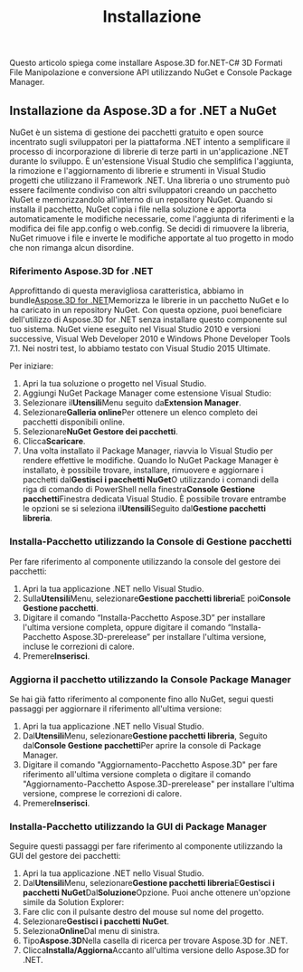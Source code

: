 ﻿---
title: Installazione
type: docs
weight: 40
url: /it/net/installation/
description: Questo articolo spiega come installare Aspose.3D for.NET-C# 3D Formati File Manipolazione e conversione API utilizzando NuGet e Console Package Manager.
---
Questo articolo spiega come installare Aspose.3D for.NET-C# 3D Formati File Manipolazione e conversione API utilizzando NuGet e Console Package Manager.

## **Installazione da Aspose.3D a for .NET a NuGet**
NuGet è un sistema di gestione dei pacchetti gratuito e open source incentrato sugli sviluppatori per la piattaforma .NET intento a semplificare il processo di incorporazione di librerie di terze parti in un'applicazione .NET durante lo sviluppo. È un'estensione Visual Studio che semplifica l'aggiunta, la rimozione e l'aggiornamento di librerie e strumenti in Visual Studio progetti che utilizzano il Framework .NET. Una libreria o uno strumento può essere facilmente condiviso con altri sviluppatori creando un pacchetto NuGet e memorizzandolo all'interno di un repository NuGet. Quando si installa il pacchetto, NuGet copia i file nella soluzione e apporta automaticamente le modifiche necessarie, come l'aggiunta di riferimenti e la modifica dei file app.config o web.config. Se decidi di rimuovere la libreria, NuGet rimuove i file e inverte le modifiche apportate al tuo progetto in modo che non rimanga alcun disordine.
### **Riferimento Aspose.3D for .NET**
Approfittando di questa meravigliosa caratteristica, abbiamo in bundle[Aspose.3D for .NET](https://www.nuget.org/packages/Aspose.3D)Memorizza le librerie in un pacchetto NuGet e lo ha caricato in un repository NuGet. Con questa opzione, puoi beneficiare dell'utilizzo di Aspose.3D for .NET senza installare questo componente sul tuo sistema. NuGet viene eseguito nel Visual Studio 2010 e versioni successive, Visual Web Developer 2010 e Windows Phone Developer Tools 7.1. Nei nostri test, lo abbiamo testato con Visual Studio 2015 Ultimate.

Per iniziare:

1. Apri la tua soluzione o progetto nel Visual Studio.
1. Aggiungi NuGet Package Manager come estensione Visual Studio:
1. Selezionare il**Utensili**Menu seguito da**Extension Manager**.
1. Selezionare**Galleria online**Per ottenere un elenco completo dei pacchetti disponibili online.
1. Selezionare**NuGet Gestore dei pacchetti**.
1. Clicca**Scaricare**.
1. Una volta installato il Package Manager, riavvia lo Visual Studio per rendere effettive le modifiche.
Quando lo NuGet Package Manager è installato, è possibile trovare, installare, rimuovere e aggiornare i pacchetti dal**Gestisci i pacchetti NuGet**O utilizzando i comandi della riga di comando di PowerShell nella finestra**Console Gestione pacchetti**Finestra dedicata Visual Studio. È possibile trovare entrambe le opzioni se si seleziona il**Utensili**Seguito dal**Gestione pacchetti libreria**.
### **Installa-Pacchetto utilizzando la Console di Gestione pacchetti**
Per fare riferimento al componente utilizzando la console del gestore dei pacchetti:

1. Apri la tua applicazione .NET nello Visual Studio.
1. Sulla**Utensili**Menu, selezionare**Gestione pacchetti libreria**E poi**Console Gestione pacchetti**.
1. Digitare il comando “Installa-Pacchetto Aspose.3D” per installare l'ultima versione completa, oppure digitare il comando “Installa-Pacchetto Aspose.3D-prerelease” per installare l'ultima versione, incluse le correzioni di calore.
1. Premere**Inserisci**.
### **Aggiorna il pacchetto utilizzando la Console Package Manager**
Se hai già fatto riferimento al componente fino allo NuGet, segui questi passaggi per aggiornare il riferimento all'ultima versione:

1. Apri la tua applicazione .NET nello Visual Studio.
1. Dal**Utensili**Menu, selezionare**Gestione pacchetti libreria**, Seguito dal**Console Gestione pacchetti**Per aprire la console di Package Manager.
1. Digitare il comando "Aggiornamento-Pacchetto Aspose.3D" per fare riferimento all'ultima versione completa o digitare il comando "Aggiornamento-Pacchetto Aspose.3D-prerelease" per installare l'ultima versione, comprese le correzioni di calore.
1. Premere**Inserisci**.
### **Installa-Pacchetto utilizzando la GUI di Package Manager**
Seguire questi passaggi per fare riferimento al componente utilizzando la GUI del gestore dei pacchetti:

1. Apri la tua applicazione .NET nello Visual Studio.
1. Dal**Utensili**Menu, selezionare**Gestione pacchetti libreria**E**Gestisci i pacchetti NuGet**Dal**Soluzione**Opzione.
Puoi anche ottenere un'opzione simile da Solution Explorer:
1. Fare clic con il pulsante destro del mouse sul nome del progetto.
1. Selezionare**Gestisci i pacchetti NuGet**.
1. Seleziona**Online**Dal menu di sinistra.
1. Tipo**Aspose.3D**Nella casella di ricerca per trovare Aspose.3D for .NET.
1. Clicca**Installa/Aggiorna**Accanto all'ultima versione dello Aspose.3D for .NET.
